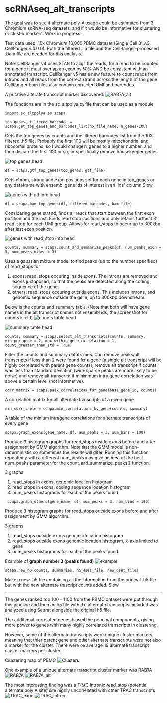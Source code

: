 # scRNAseq_alt_transcripts


The goal was to see if alternate poly-A usage could be estimated from 3' Chromium scRNA-seq datasets, and if it would be informative for clustering or cluster markers. Work in progress!

Test data used: 10x Chromium 10,000 PBMC dataset (Single Cell 3’ v.3, CellRanger v.4.0.0). Both the filtered .h5 file and the CellRanger-processed .bam file are needed for this analysis.

Note: CellRanger v4 uses STAR to align the reads, for a read to be counted for a gene it must overlap an exon by 50% AND be consistant with an annotated transcript. CellRanger v5 has a new feature to count reads from introns and all reads from the correct strand across the length of the gene. CellRanger bam files also contain corrected UMI and barcodes.

A putative alterate transcript marker discovered:
![RAB7A_alt](https://github.com/Beth526/scRNAseq_alt_transcripts/blob/main/images/RAB7A_others_2.jpg)

The functions are in the sc_altpolya.py file that can be used as a module
```{python}
import sc_altpolya as scapa
```

```{python}
top_genes, filtered_barcodes = scapa.get_top_genes_and_barcodes_list(h5_file_name, n_genes=100)
```
Gets the top genes by counts and the filtered barcodes list from the 10X filtered .h5 file. Probably the first 100 will be mostly mitochondrial and ribosomal proteins, so I would change n_genes to a higher number, and then discard the first 100 or so, or specifically remove housekeeper genes.

![top genes head](https://github.com/Beth526/scRNAseq_alt_transcripts/blob/main/images/top_gene_table.png)

```{python}
df = scapa.gtf_top_genes(top_genes, gtf_file)
```
Gets chrom, strand and exon positions set for each gene in top_genes or any dataframe with ensembl gene ids of interest in an 'ids' column
Slow

![genes with gtf info head](https://github.com/Beth526/scRNAseq_alt_transcripts/blob/main/images/gtf_table.png)

```{python}
df = scapa.bam_top_genes(df, filtered_barcodes, bam_file)
```
Considering gene strand, finds all reads that start between the first exon position and the last. Finds read stop positions and only retains furthest 3' read-stop for each UMI group. Allows for read_stops to occur up to 300kbp after last exon position.

![genes with read_stop info head](https://github.com/Beth526/scRNAseq_alt_transcripts/blob/main/images/samtools_table.png)

```{python}
counts, summary = scapa.count_and_summarize_peaks(df, num_peaks_exon = 3, num_peaks_other = 3)
```
Uses a gaussian mixture model to find peaks (up to the number specified) of read_stops for 
1) exons: read_stops occuring inside exons. The introns are removed and exons juxtaposed, so that the peaks are detected along the coding sequence of the gene.
2) others: read_stops occuring outside exons. This includes introns, and genomic sequence outside the gene, up to 300kbp downstream.

Below is the counts and summary table. (Note that both will have gene names in the alt transcript names not ensembl ids, the screenshot for counts is old)
![counts table head](https://github.com/Beth526/scRNAseq_alt_transcripts/blob/main/images/counts_table.png)

![summary table head](https://github.com/Beth526/scRNAseq_alt_transcripts/blob/main/images/summary_table.png)

```{python}
counts, summary = scapa.select_alt_transcripts(counts, summary, min_per_gene = 2, max_within_gene_correlation = 1, count_greater_than_std = True)
```
Filter the counts and summary dataframes. Can remove peaks/alt transcripts if less than 2 were found for a gene (a single alt transcript will be highly correlated with parent gene counts), remove alt transcript if counts was less than standard deviation (wide sparse peaks are more likely to be noise) and remove alt transcript if minimmum intra gene correlation was above a certain level (not informative).

```{python}
corr_matrix = scapa.peak_correlations_for_gene(base_gene_id, counts)
```
A correlation matrix for all alternate transcripts of a given gene

```{python}
min_corr_table = scapa.min_correlations_by_gene(counts, summary)
```
A table of the minium intragene correlations for alternate transcripts of every gene

```{python}
scapa.graph_exons(gene_name, df, num_peaks = 3, num_bins = 100)
```
Produce 3 histogram graphs for read_stops inside exons before and after assignment by GMM algorithm. Note that the GMM model is non-deterministic so sometimes the results will difer. Running this function repeatedly with a different num_peaks may give an idea of the best num_peaks parameter for the count_and_summarize_peaks() function.

3 graphs
1) read_stops in exons, genomic location histogram
2) read_stops in exons, coding sequence location histogram
3) num_peaks histograms for each of the peaks found 


```{python}
 scapa.graph_others(gene_name, df, num_peaks = 3, num_bins = 100)
```
Produce 3 histogram graphs for read_stops outside exons before and after assignment by GMM algorithm. 

3 graphs
1) read_stops outside exons genomic location histogram
2) read_stops outside exons genomic location histogram, x-axis limited to gene 
3) num_peaks histograms for each of the peaks found 

Example of **graph number 3 (peaks found)**
![example](https://github.com/Beth526/scRNAseq_alt_transcripts/blob/main/images/GNLY.jpg)

```{python}
scapa.new_h5(counts, summaries, h5_dset_file, new_dset_file)
```
Make a new .h5 file containing all the information from the original .h5 file but with the new alternate trascript counts added.
Slow

------------------------------------------------------------------------------------------

The genes ranked top 100 - 1100 from the PBMC dataset were put through this pipeline and then an h5 file with the alternate transcripts included was analyzed using Seurat alongside the original h5 file.

The additional correlated genes biased the principal components, giving more power to genes with many highly correlated transcripts in clustering. 

However, some of the alternate transcripts were unique cluster markers, meaning that thier parent gene and other alternate transcripts were not also a marker for the cluster. There were on average 19 alternate transcript cluster markers per cluster.

Clustering map of PBMC
![Clusters](https://github.com/Beth526/scRNAseq_alt_transcripts/blob/main/images/alt_0.3_umap.jpg)

One example of a unique alternate transcript cluster marker was RAB7A
![RAB7A](https://github.com/Beth526/scRNAseq_alt_transcripts/blob/main/images/RAB7A.jpg?raw=true)
![RAB7A_alt](https://github.com/Beth526/scRNAseq_alt_transcripts/blob/main/images/RAB7A_others_2.jpg)

The most interesting finding was a TRAC intronic read_stop (potential alternate poly A site) site highly uncorrelated with other TRAC transcripts
![TRAC_exon](https://github.com/Beth526/scRNAseq_alt_transcripts/blob/main/images/TRAC_exons.jpg)
![TRAC_intron](https://github.com/Beth526/scRNAseq_alt_transcripts/blob/main/images/TRAC_other.jpg)





